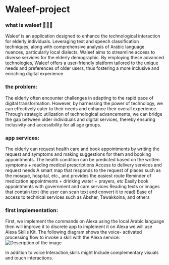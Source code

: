 # Waleef-project

### what is waleef 👴👵✨
Waleef is an application designed to enhance the technological interaction for elderly individuals. Leveraging text and speech classification techniques, along with comprehensive analysis of Arabic language nuances, particularly local dialects, Waleef aims to streamline access to diverse services for the elderly demographic. By employing these advanced technologies, Waleef offers a user-friendly platform tailored to the unique needs and preferences of older users, thus fostering a more inclusive and enriching digital experience
### the problem:
The elderly often encounter challenges in adapting to the rapid pace of digital transformation. However, by harnessing the power of technology, we can effectively cater to their needs and enhance their overall experience. Through strategic utilization of technological advancements, we can bridge the gap between older individuals and digital services, thereby ensuring inclusivity and accessibility for all age groups.

### app services:
The elderly can request health care and book appointments by writing the request and symptoms and making suggestions for them and booking appointments. The health condition can be predicted based on the written symptoms + reading medical prescriptions
Access to delivery services and request needs
A smart map that responds to the request of places such as the mosque, hospital, etc., and provides the easiest route
Reminder of medication appointments + drinking water + prayers, etc
Easily book appointments with government and care services
Reading texts or images that contain text (the user can scan text and convert it to read)
Ease of access to technical services such as Absher, Tawakkolna, and others

### first implementation:
First, we implement the commands on Alexa using the local Arabic language then will improve it to discrete app to implement it on Alexa we will use Alexa Skills Kit.
The following diagram shows the voice- activated processing flow to invoke a skill with the Alexa service:
<img src="https://github.com/AishaIbrahum/Waleef-project/assets/143902740/95f3cf94-6a5f-450a-ab05-e58fba99d2e8" alt="Description of the image">

In addition to voice Interaction,skills might Include complementary visuals and touch interactions.
